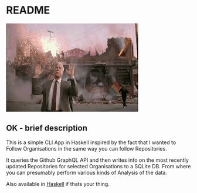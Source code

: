 # README

![Nothing here](./images/nothing-here.gif)

## OK - brief description

This is a simple CLI App in Haskell inspired by the fact that I wanted to Follow Organisations in the same way you can follow Repositories.

It queries the Github GraphQL API and then writes info on the most recently updated Repositories for selected Organisations to a SQLite DB. From where you can presumably perform various kinds of Analysis of the data.

Also available in [Haskell](https://github.com/halhenke/GithubOrgTracker) if thats your thing.